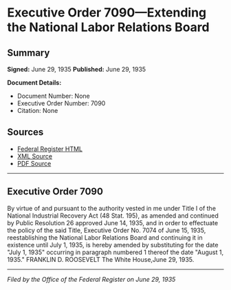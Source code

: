 # Executive Order 7090—Extending the National Labor Relations Board

## Summary

**Signed:** June 29, 1935
**Published:** June 29, 1935

**Document Details:**
- Document Number: None
- Executive Order Number: 7090
- Citation: None

## Sources
- [Federal Register HTML](https://www.presidency.ucsb.edu/documents/executive-order-7090-extending-the-national-labor-relations-board)
- [XML Source](None)
- [PDF Source](None)

---

## Executive Order 7090

By virtue of and pursuant to the authority vested in me under Title I of the National Industrial Recovery Act (48 Stat. 195), as amended and continued by Public Resolution 26 approved June 14, 1935, and in order to effectuate the policy of the said Title, Executive Order No. 7074 of June 15, 1935, reestablishing the National Labor Relations Board and continuing it in existence until July 1, 1935, is hereby amended by substituting for the date "July 1, 1935" occurring in paragraph numbered 1 thereof the date "August 1, 1935."
FRANKLIN D. ROOSEVELT
The White House,June 29, 1935.

---

*Filed by the Office of the Federal Register on June 29, 1935*
